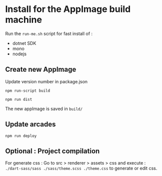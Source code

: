 # Install for the AppImage build machine

Run the `run-me.sh` script for fast install of :
- dotnet SDK
- mono
- nodejs

## Create new AppImage

Update version number in package.json

`npm run-script build`

`npm run dist`

The new appImage is saved in `build/`

## Update arcades

`npm run deploy`


## Optional : Project compilation

For generate css : 
Go to src > renderer > assets > css and execute :  
`./dart-sass/sass ./sass/theme.scss ./theme.css` to generate or edit css. 
